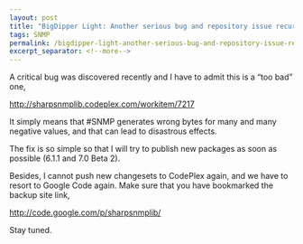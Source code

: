 ```yaml
---
layout: post
title: "BigDipper Light: Another serious bug and repository issue recurred"
tags: SNMP
permalink: /bigdipper-light-another-serious-bug-and-repository-issue-recurred-5eb32ee14187
excerpt_separator: <!--more-->
---
```

A critical bug was discovered recently and I have to admit this is a “too bad” one,

http://sharpsnmplib.codeplex.com/workitem/7217

It simply means that #SNMP generates wrong bytes for many and many negative values, and that can lead to disastrous effects.

The fix is so simple so that I will try to publish new packages as soon as possible (6.1.1 and 7.0 Beta 2).

Besides, I cannot push new changesets to CodePlex again, and we have to resort to Google Code again. Make sure that you have bookmarked the backup site link,

http://code.google.com/p/sharpsnmplib/

Stay tuned.
<!--more-->